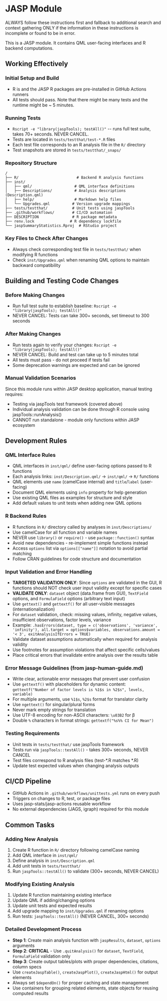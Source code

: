 # JASP Module

ALWAYS follow these instructions first and fallback to additional search and context gathering ONLY if the information in these instructions is incomplete or found to be in error.

This is a JASP module. It contains QML user-facing interfaces and R backend computations.

## Working Effectively

### Initial Setup and Build
- R is and the JASP R packages are pre-installed in GitHub Actions runners
- All tests should pass. Note that there might be many tests and the runtime might be ~ 5 minutes.

### Running Tests
- `Rscript -e "library(jaspTools); testAll()"` -- runs full test suite, takes 70+ seconds. NEVER CANCEL.
- Tests are located in `tests/testthat/test-*.R` files
- Each test file corresponds to an R analysis file in the `R/` directory
- Test snapshots are stored in `tests/testthat/_snaps/`

### Repository Structure
```
/
├── R/                          # Backend R analysis functions
├── inst/
│   ├── qml/                   # QML interface definitions
│   ├── Descriptions/          # Analysis descriptions (Description.qml)
│   ├── help/                  # Markdown help files
│   └── Upgrades.qml          # Version upgrade mappings
├── tests/testthat/           # Unit tests using jaspTools
├── .github/workflows/        # CI/CD automation
├── DESCRIPTION               # R package metadata
├── renv.lock                # R dependency lockfile
└── jaspSummaryStatistics.Rproj  # RStudio project
```

### Key Files to Check After Changes
- Always check corresponding test file in `tests/testthat/` when modifying R functions
- Check `inst/Upgrades.qml` when renaming QML options to maintain backward compatibility

## Building and Testing Code Changes

### Before Making Changes
- Run full test suite to establish baseline: `Rscript -e "library(jaspTools); testAll()"`
- NEVER CANCEL: Tests can take 300+ seconds, set timeout to 300 seconds

### After Making Changes
- Run tests again to verify your changes: `Rscript -e "library(jaspTools); testAll()"`
- NEVER CANCEL: Build and test can take up to 5 minutes total
- All tests must pass - do not proceed if tests fail
- Some deprecation warnings are expected and can be ignored

### Manual Validation Scenarios
Since this module runs within JASP desktop application, manual testing requires:
- Testing via jaspTools test framework (covered above)
- Individual analysis validation can be done through R console using jaspTools::runAnalysis()
- CANNOT run standalone - module only functions within JASP ecosystem

## Development Rules

### QML Interface Rules
- QML interfaces in `inst/qml/` define user-facing options passed to R functions
- Each analysis links: `inst/Description.qml/` → `inst/qml/` → `R/` functions
- QML elements use `name` (camelCase internal) and `title`/`label` (user-facing)
- Document QML elements using `info` property for help generation
- Use existing QML files as examples for structure and style
- Add default values to unit tests when adding new QML options

### R Backend Rules  
- R functions in `R/` directory called by analyses in `inst/Descriptions/`
- Use camelCase for all function and variable names
- NEVER use `library()` or `require()` - use `package::function()` syntax
- Avoid new dependencies - re-implement simple functions instead
- Access `options` list via `options[["name"]]` notation to avoid partial matching
- Follow CRAN guidelines for code structure and documentation

### Input Validation and Error Handling
- **TARGETED VALIDATION ONLY**: Since `options` are validated in the GUI, R functions should NOT check user input validity except for specific cases
- **VALIDATE ONLY**: `dataset` object (data.frame from GUI), `TextField` options, and `FormulaField` options (arbitrary text input)
- Use `gettext()` and `gettextf()` for all user-visible messages (internationalization)
- For `dataset` validation, check: missing values, infinity, negative values, insufficient observations, factor levels, variance
- Example: `.hasErrors(dataset, type = c('observations', 'variance', 'infinity'), all.target = options$variables, observations.amount = '< 3', exitAnalysisIfErrors = TRUE)`
- Validate dataset assumptions automatically when required for analysis validity
- Use footnotes for assumption violations that affect specific cells/values
- Place critical errors that invalidate entire analysis over the results table

### Error Message Guidelines (from jasp-human-guide.md)
- Write clear, actionable error messages that prevent user confusion
- Use `gettextf()` with placeholders for dynamic content: `gettextf("Number of factor levels is %1$s in %2$s", levels, variable)`
- For multiple arguments, use `%1$s`, `%2$s` format for translator clarity
- Use `ngettext()` for singular/plural forms
- Never mark empty strings for translation
- Use UTF-8 encoding for non-ASCII characters: `\u03B2` for β
- Double `%` characters in format strings: `gettextf("%s%% CI for Mean")`

### Testing Requirements
- Unit tests in `tests/testthat/` use jaspTools framework
- Tests run via `jaspTools::testAll()` - takes 300+ seconds, NEVER CANCEL
- Test files correspond to R analysis files (test-*.R matches *.R)
- Update test expected values when changing analysis outputs

## CI/CD Pipeline
- GitHub Actions in `.github/workflows/unittests.yml` runs on every push
- Triggers on changes to R, test, or package files
- Uses jasp-stats/jasp-actions reusable workflow
- No external dependencies (JAGS, igraph) required for this module

## Common Tasks

### Adding New Analysis
1. Create R function in `R/` directory following camelCase naming
2. Add QML interface in `inst/qml/`
3. Define analysis in `inst/Description.qml`
4. Add unit tests in `tests/testthat/`
5. Run `jaspTools::testAll()` to validate (300+ seconds, NEVER CANCEL)

### Modifying Existing Analysis
1. Update R function maintaining existing interface
2. Update QML if adding/changing options
3. Update unit tests and expected results
4. Add upgrade mapping to `inst/Upgrades.qml` if renaming options
5. Run tests: `jaspTools::testAll()` (NEVER CANCEL, 300+ seconds)

### Detailed Development Process
- **Step 1**: Create main analysis function with `jaspResults`, `dataset`, `options` arguments
- **Step 2**: **CRITICAL** - Use `.quitAnalysis()` for `dataset`, `TextField`, `FormulaField` validation only
- **Step 3**: Create output tables/plots with proper dependencies, citations, column specs
- Use `createJaspTable()`, `createJaspPlot()`, `createJaspHtml()` for output elements
- Always set `$dependOn()` for proper caching and state management
- Use containers for grouping related elements, state objects for reusing computed results
